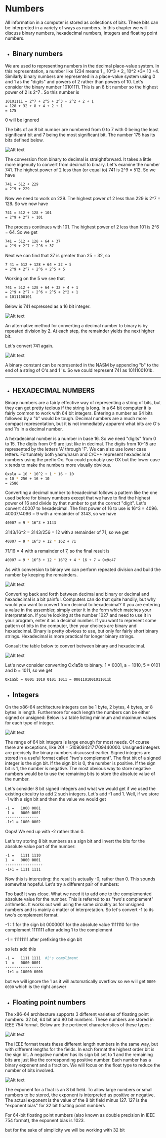 # Numbers

All information in a computer is stored as collections of bits. These bits
can be interpreted in a variety of ways as numbers. In this chapter we
will discuss binary numbers, hexadecimal numbers, integers and floating
point numbers.

- ## Binary numbers

We are used to representing numbers in the decimal place-value system.
In this representation, a number like 1234 means 1 _ 10^3 + 2_ 10^2 +3\* 10 +4.
Similarly binary numbers are represented in a place-value system using 0
and 1 as the "digits" and powers of 2 rather than powers of 10.
Let's consider the binary number 10101111. This is an 8 bit number
so the highest power of 2 is 2^7
. So this number is

```bash
10101111 = 2^7 + 2^5 + 2^3 + 2^2 + 2 + 1
= 128 + 32 + 8 + 4 + 2 + 1
= 175
```

0 will be ignored

The bits of an 8 bit number are numbered from 0 to 7 with 0 being the
least significant bit and 7 being the most significant bit. The number
175 has its bits defined below.

![Alt text](./img/1.png)

The conversion from binary to decimal is straightforward. It takes a
little more ingenuity to convert from decimal to binary. Let's examine the number 741.
The highest power of 2 less than (or equal to) 741 is
2^9 = 512. So we have

```bash
741 = 512 + 229
= 2^9 + 229
```

Now we need to work on 229. The highest power of 2 less than 229 is
2^7 = 128. So we now have

```bash
741 = 512 + 128 + 101
= 2^9 + 2^7 + 101
```

The process continues with 101. The highest power of 2 less than 101
is 2^6 = 64. So we get

```bash
741 = 512 + 128 + 64 + 37
= 2^9 + 2^7 + 2^6 + 37
```

Next we can find that 37 is greater than 25 = 32, so

```bash
7 41 = 512 + 128 + 64 + 32 + 5
= 2^9 + 2^7 + 2^6 + 2^5 + 5
```

Working on the 5 we see that

```bash
741 = 512 + 128 + 64 + 32 + 4 + 1
= 2^9 + 2^7 + 2^6 + 2^5 + 2^2 + 1
= 1011100101
```

Below is 741 expressed as a 16 bit integer.

![Alt text](./img/2.png)

An alternative method for converting a decimal number to binary is
by repeated division by 2. At each step, the remainder yields the next
higher bit.

Let's convert 741 again.

![Alt text](./img/3.png)

A binary constant can be represented in the NASM by appending "b" to the end of a string of O's and 1 's. So we could represent
741 as 1011100101b.

---

- ## HEXADECIMAL NUMBERS

Binary numbers are a fairly effective way of representing a string of bits,
but they can get pretty tedious if the string is long. In a 64 bit computer
it is fairly common to work with 64 bit integers. Entering a number as
64 bits followed by a "b" would be tough. Decimal numbers are a much
more compact representation, but it is not immediately apparent what
bits are O's and 1's in a decimal number.

A hexadecimal number is a number in base 16. So we need "digits"
from 0 to 15. The digits from 0-9 are just like in decimal. The digits
from 10-15 are represented by the letters 'A' through 'F'. We can also
use lower case letters. Fortunately both yasm/nasm and C/C++ represent hexadecimal numbers using the prefix Ox. You could probably use OX but
the lower case x tends to make the numbers more visually obvious.

```bash
Oxala = 10 * 16^2 + 1 * 16 + 10
= 10 * 256 + 16 + 10
= 2586
```

Converting a decimal number to hexadecimal follows a pattern like the
one used before for binary numbers except that we have to find the highest
power of 16 and divide by that number to get the correct "digit". Let's
convert 40007 to hexadecimal. The first power of 16 to use is 16^3 = 4096.
40007/4096 = 9 with a remainder of 3143, so we have

```bash
40007 = 9 * 16^3 + 3143
```

3143/16^2 = 3143/256 = 12 with a remainder of 71, so we get

```bash
40007 = 9 * 16^3 + 12 * 162 + 71
```

71/16 = 4 with a remainder of 7, so the final result is

```bash
40007 = 9 * 16^3 + 12 * 16^2 + 4 * 16 + 7 = Ox9c47
```

As with conversion to binary we can perform repeated division and
build the number by keeping the remainders.

![Alt text](./img/4.png)

Converting back and forth between decimal and binary or decimal
and hexadecimal is a bit painful. Computers can do that quite handily,
but why would you want to convert from decimal to hexadecimal? If
you are entering a value in the assembler, simply enter it in the form
which matches your interpretation. If you're looking at the number 1027
and need to use it in your program, enter it as a decimal number. If you
want to represent some pattern of bits in the computer, then your choices
are binary and hexadecimal. Binary is pretty obvious to use, but only
for fairly short binary strings. Hexadecimal is more practical for longer
binary strings.

Consult the table below to convert between binary and
hexadecimal.

![Alt text](./img/5.png)

Let's now consider converting Ox1a5b to binary. 1 = 0001, a = 1010,
5 = 0101 and b = 1011, so we get

```bash
Ox1a5b = 0001 1010 0101 1011 = 0001101001011011b
```


- ## Integers 

On the x86-64 architecture integers can be 1 byte, 2 bytes, 4 bytes, or 8
bytes in length. Furthermore for each length the numbers can be either
signed or unsigned: Below is a table listing minimum and maximum
values for each type of integer.

![Alt text](./img/6.png)


The range of 64 bit integers is large enough for most needs. Of course
there are exceptions, like 20! = 51090942171709440000.
Unsigned integers are precisely the binary numbers discussed earlier.
Signed integers are stored in a useful format called "two's complement".
The first bit of a signed integer is the sign bit. If the sign bit is 0, the
number is positive. If the sign bit is 1, the number is negative. The most
obvious way to store negative numbers would be to use the remaining
bits to store the absolute value of the number. 

Let's consider 8 bit signed integers and what we would get if we used
the existing circuitry to add 2 such integers. Let's add -1 and 1. Well, if
we store -1 with a sign bit and then the value we would get 

```bash
-1 =   1000 0001
 1 =   0000 0001 
---------------
-1+1 = 1000 0002 
```

Oops! We end up with -2 rather than 0.


Let's try storing 8 bit numbers as a sign bit and invert the bits for
the absolute value part of the number: 

```bash
-1 =   1111 1110
1  =   0000 0001 
-----------------
-1+1 = 1111 1111 
```
Now this is interesting: the result is actually -0, rather than 0. This
sounds somewhat hopeful. Let's try a different pair of numbers: 


Too bad! It was close. What we need it to add one to the complemented
absolute value for the number. This is referred to as "two's complement"
arithmetic. It works out well using the same circuitry as for unsigned
numbers and is mainly a matter of interpretation.
So let's convert -1 to its two's complement format. 

-1 :  1 for the sign bit
      0000001 for the absolute value
      1111110 for the complement
      1111111 after adding 1 to the complement

-1 = 11111111 after prefixing the sign bit 


so lets add this 

```bash
-1 =   1111 1111  #2's compliment
1  =   0000 0001 
-----------------
-1+1 = 10000 0000 
```

but we will ignore the 1 as it will automatically overflow
so we will get `0000 0000` which is the right answer


- ## Floating point numbers

The x86-64 architecture supports 3 different varieties of floating point
numbers: 32 bit, 64 bit and 80 bit numbers. These numbers are stored in
IEEE 754 format. Below are the pertinent characteristics of these types:

![Alt text](./img/7.png)

The IEEE format treats these different length numbers in the same
way, but with different lengths for the fields. In each format the highest
order bit is the sign bit. A negative number has its sign bit set to 1 and
the remaining bits are just like the corresponding positive number. Each
number has a binary exponent and a fraction. We will focus on the float
type to reduce the number of bits involved. 


![Alt text](./img/8.png)

The exponent for a float is an 8 bit field. To allow large numbers or
small numbers to be stored, the exponent is interpreted as positive or
negative. The actual exponent is the value of the 8 bit field minus 127.
127 is the "exponent bias" for 32 bit floating point numbers

For 64-bit floating point numbers (also known as double precision in IEEE 754 format), the exponent bias is 1023.

but for the sake of simplicity we will be working with 32 bit


